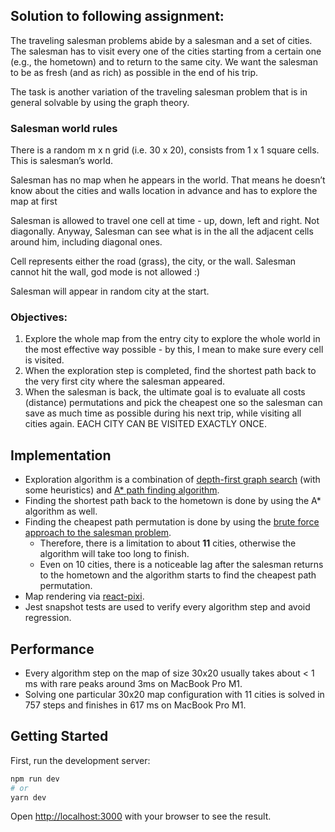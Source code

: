 ## Solution to following assignment:

The traveling salesman problems abide by a salesman and a set of cities. The salesman has to visit every one of the cities starting from a certain one (e.g., the hometown) and to return to the same city. We want the salesman to be as fresh (and as rich) as possible in the end of his trip.

The task is another variation of the traveling salesman problem that is in general solvable by using the graph theory.

### Salesman world rules
There is a random m x n grid (i.e. 30 x 20), consists from 1 x 1 square cells. This is salesman’s world.

Salesman has no map when he appears in the world. That means he doesn’t know about the cities and walls location in advance and has to explore the map at first

Salesman is allowed to travel one cell at time - up, down, left and right. Not diagonally.
Anyway, Salesman can see what is in the all the adjacent cells around him, including diagonal ones.

Cell represents either the road (grass), the city, or the wall.
Salesman cannot hit the wall, god mode is not allowed :)

Salesman will appear in random city at the start.

### Objectives:
1. Explore the whole map from the entry city to explore the whole world in the most effective way possible - by this, I mean to make sure every cell is visited.
2. When the exploration step is completed, find the shortest path back to the very first city where the salesman appeared.
3. When the salesman is back, the ultimate goal is to evaluate all costs (distance) permutations and pick the cheapest one so the salesman can save as much time as possible during his next trip, while visiting all cities again. EACH CITY CAN BE VISITED EXACTLY ONCE.

## Implementation
- Exploration algorithm is a combination of [depth-first graph search](https://en.wikipedia.org/wiki/Depth-first_search) (with some heuristics) and [A* path finding algorithm](https://cs.wikipedia.org/wiki/A*).
- Finding the shortest path back to the hometown is done by using the A* algorithm as well.
- Finding the cheapest path permutation is done by using the [brute force approach to the salesman problem](https://www.geeksforgeeks.org/travelling-salesman-problem-set-1/). 
  - Therefore, there is a limitation to about **11** cities, otherwise the algorithm will take too long to finish.
  - Even on 10 cities, there is a noticeable lag after the salesman returns to the hometown and the algorithm starts to find the cheapest path permutation.
- Map rendering via [react-pixi](https://reactpixi.org/).
- Jest snapshot tests are used to verify every algorithm step and avoid regression.

## Performance
- Every algorithm step on the map of size 30x20 usually takes about < 1 ms with rare peaks around 3ms on MacBook Pro M1.
- Solving one particular 30x20 map configuration with 11 cities is solved in 757 steps and finishes in 617 ms on MacBook Pro M1. 

## Getting Started

First, run the development server:

```bash
npm run dev
# or
yarn dev
```

Open [http://localhost:3000](http://localhost:3000) with your browser to see the result.


